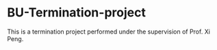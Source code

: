 # BU-Termination-project
This is a termination project performed under the supervision of Prof. Xi Peng.
